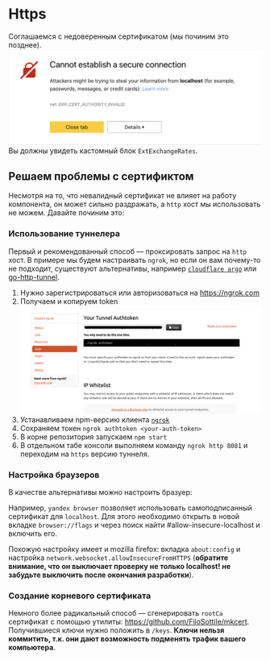 # Https

Соглашаемся с недоверенным сертификатом (мы починим это позднее). ![ERR_CERT_AUTHORITY_INVALID](
    screens/ERR_CERT_AUTHORITY_INVALID.png) Вы должны увидеть кастомный блок `ExtExchangeRates`.

## Решаем проблемы с сертификтом

Несмотря на то, что невалидный сертификат не влияет на работу компонента, он может сильно раздражать, а
`http` хост мы использовать не можем. Давайте починим это:

### Использование туннелера

Первый и рекомендованный способ — проксировать запрос на `http` хост. В примере мы будем настраивать
`ngrok`, но если он вам почему-то не подходит, существуют альтернативы, например
[`cloudflare argo`](https://www.cloudflare.com/products/argo-tunnel/) или
[go-http-tunnel](https://github.com/mmatczuk/go-http-tunnel).

1. Нужно зарегистрироваться или авторизоваться на https://ngrok.com
2. Получаем и копируем token ![authtoken](screens/authtoken.png)
3. Устанавливаем npm-версию клиента [`ngrok`](https://www.npmjs.com/package/ngrok)
4. Сохраняем токен `ngrok authtoken <your-auth-token>`
5. В корне репозитория запускаем `npm start`
6. В отдельном табе консоли выполняем команду `ngrok http 8081` и переходим на `https` версию туннеля.

### Настройка браузеров

В качестве альтернативы можно настроить бразуер:


Например, `yandex browser`
позволяет использовать самоподписанный сертификат для `localhost`.
Для этого необходимо открыть в новой вкладке `browser://flags` и через поиск найти #allow-insecure-localhost и включить его.

Похожую настройку имеет и mozilla firefox: вкладка `about:config` и настройка `network.websocket.allowInsecureFromHTTPS` (**обратите внимание, что он
выключает проверку не только localhost! не забудьте выключить после окончания разработки**).

### Создание корневого сертификата

Немного более радикальный способ — сгенерировать `rootCa` сертификат с
помощью утилиты: https://github.com/FiloSottile/mkcert. Получившиеся ключи
нужно положить в `/keys`. **Ключи нельзя коммитить, т.к. они дают возможность подменять трафик вашего компьютера**.

